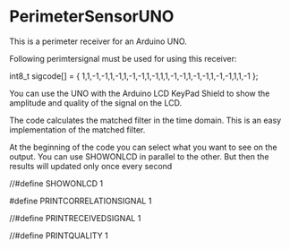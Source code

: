 # PerimeterSensorUNO
This is a perimeter receiver for an Arduino UNO.

Following perimtersignal must be used for using this receiver:

int8_t sigcode[] = { 1,1,-1,-1,1,-1,1,-1,-1,1,-1,1,1,-1,-1,1,-1,-1,1,-1,-1,1,1,-1 };

You can use the UNO with the Arduino LCD KeyPad Shield to show the amplitude and quality of the signal on the LCD.

The code calculates the matched filter in the time domain.
This is an easy implementation of the matched filter.

At the beginning of the code you can select what you want to see on the output.
You can use SHOWONLCD in parallel to the other. But then the results will updated only once every second

//#define SHOWONLCD 1

#define PRINTCORRELATIONSIGNAL 1

//#define PRINTRECEIVEDSIGNAL 1

//#define PRINTQUALITY 1
